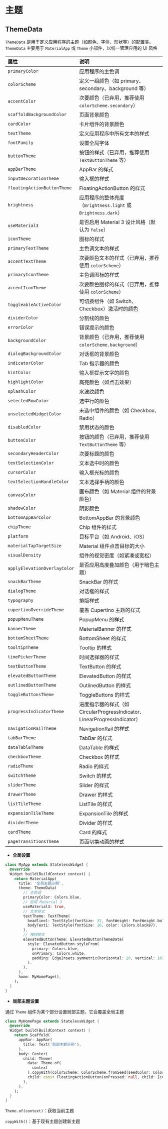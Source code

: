 # 主题



## ThemeData

`ThemeData` 是用于定义应用程序的主题（如颜色、字体、形状等）的配置类。`ThemeData` 主要用于 `MaterialApp` 或 `Theme` 小部件，以统一管理应用的 UI 风格

| 属性                         | 说明                                                         |
| :--------------------------- | :----------------------------------------------------------- |
| `primaryColor`               | 应用程序的主色调                                             |
| `colorScheme`                | 定义一组颜色（如 primary、secondary、background 等）         |
| `accentColor`                | 次要颜色（已弃用，推荐使用 `colorScheme.secondary`）         |
| `scaffoldBackgroundColor`    | 页面背景颜色                                                 |
| `cardColor`                  | 卡片组件的背景颜色                                           |
| `textTheme`                  | 定义应用程序中所有文本的样式                                 |
| `fontFamily`                 | 设置全局字体                                                 |
| `buttonTheme`                | 按钮的样式（已弃用，推荐使用 `TextButtonTheme` 等）          |
| `appBarTheme`                | AppBar 的样式                                                |
| `inputDecorationTheme`       | 输入框的样式                                                 |
| `floatingActionButtonTheme`  | FloatingActionButton 的样式                                  |
| `brightness`                 | 应用程序的整体亮度（`Brightness.light` 或 `Brightness.dark`） |
| `useMaterial3`               | 是否启用 Material 3 设计风格（默认为 `false`）               |
| `iconTheme`                  | 图标的样式                                                   |
| `primaryTextTheme`           | 主色调文本的样式                                             |
| `accentTextTheme`            | 次要颜色文本的样式（已弃用，推荐使用 `colorScheme`）         |
| `primaryIconTheme`           | 主色调图标的样式                                             |
| `accentIconTheme`            | 次要颜色图标的样式（已弃用，推荐使用 `colorScheme`）         |
| `toggleableActiveColor`      | 可切换组件（如 Switch、Checkbox）激活时的颜色                |
| `dividerColor`               | 分割线的颜色                                                 |
| `errorColor`                 | 错误提示的颜色                                               |
| `backgroundColor`            | 背景颜色（已弃用，推荐使用 `colorScheme.background`）        |
| `dialogBackgroundColor`      | 对话框的背景颜色                                             |
| `indicatorColor`             | Tab 指示器的颜色                                             |
| `hintColor`                  | 输入框提示文字的颜色                                         |
| `highlightColor`             | 高亮颜色（如点击效果）                                       |
| `splashColor`                | 水波纹颜色                                                   |
| `selectedRowColor`           | 选中行的颜色                                                 |
| `unselectedWidgetColor`      | 未选中组件的颜色（如 Checkbox、Radio）                       |
| `disabledColor`              | 禁用状态的颜色                                               |
| `buttonColor`                | 按钮的颜色（已弃用，推荐使用 `TextButtonTheme` 等）          |
| `secondaryHeaderColor`       | 次要标题的颜色                                               |
| `textSelectionColor`         | 文本选中时的颜色                                             |
| `cursorColor`                | 输入框光标的颜色                                             |
| `textSelectionHandleColor`   | 文本选择手柄的颜色                                           |
| `canvasColor`                | 画布颜色（如 Material 组件的背景颜色）                       |
| `shadowColor`                | 阴影颜色                                                     |
| `bottomAppBarColor`          | BottomAppBar 的背景颜色                                      |
| `chipTheme`                  | Chip 组件的样式                                              |
| `platform`                   | 目标平台（如 Android、iOS）                                  |
| `materialTapTargetSize`      | Material 组件点击目标的大小                                  |
| `visualDensity`              | 组件的视觉密度（如紧凑或宽松）                               |
| `applyElevationOverlayColor` | 是否应用高度叠加颜色（用于暗色主题）                         |
| `snackBarTheme`              | SnackBar 的样式                                              |
| `dialogTheme`                | 对话框的样式                                                 |
| `typography`                 | 排版样式                                                     |
| `cupertinoOverrideTheme`     | 覆盖 Cupertino 主题的样式                                    |
| `popupMenuTheme`             | PopupMenu 的样式                                             |
| `bannerTheme`                | MaterialBanner 的样式                                        |
| `bottomSheetTheme`           | BottomSheet 的样式                                           |
| `tooltipTheme`               | Tooltip 的样式                                               |
| `timePickerTheme`            | 时间选择器的样式                                             |
| `textButtonTheme`            | TextButton 的样式                                            |
| `elevatedButtonTheme`        | ElevatedButton 的样式                                        |
| `outlinedButtonTheme`        | OutlinedButton 的样式                                        |
| `toggleButtonsTheme`         | ToggleButtons 的样式                                         |
| `progressIndicatorTheme`     | 进度指示器的样式（如 CircularProgressIndicator、LinearProgressIndicator） |
| `navigationRailTheme`        | NavigationRail 的样式                                        |
| `tabBarTheme`                | TabBar 的样式                                                |
| `dataTableTheme`             | DataTable 的样式                                             |
| `checkboxTheme`              | Checkbox 的样式                                              |
| `radioTheme`                 | Radio 的样式                                                 |
| `switchTheme`                | Switch 的样式                                                |
| `sliderTheme`                | Slider 的样式                                                |
| `drawerTheme`                | Drawer 的样式                                                |
| `listTileTheme`              | ListTile 的样式                                              |
| `expansionTileTheme`         | ExpansionTile 的样式                                         |
| `dividerTheme`               | Divider 的样式                                               |
| `cardTheme`                  | Card 的样式                                                  |
| `pageTransitionsTheme`       | 页面切换动画的样式                                           |



- **全局设置**

```dart
class MyApp extends StatelessWidget {
  @override
  Widget build(BuildContext context) {
    return MaterialApp(
      title: '全局主题示例',
      theme: ThemeData(
        // 主色调
        primaryColor: Colors.blue,
        // 启用 Material 3
        useMaterial3: true,
        // 文本样式
        textTheme: TextTheme(
          headline1: TextStyle(fontSize: 32, fontWeight: FontWeight.bold),
          bodyText1: TextStyle(fontSize: 16, color: Colors.black87),
        ),
        // 按钮样式
        elevatedButtonTheme: ElevatedButtonThemeData(
          style: ElevatedButton.styleFrom(
            primary: Colors.blue,
            onPrimary: Colors.white,
            padding: EdgeInsets.symmetric(horizontal: 20, vertical: 10),
          ),
        ),
      ),
      home: MyHomePage(),
    );
  }
}
```



- **局部主题设置**

通过 `Theme` 组件为某个部分设置局部主题，它会覆盖全局主题

```dart
class MyHomePage extends StatelessWidget {
  @override
  Widget build(BuildContext context) {
    return Scaffold(
      appBar: AppBar(
        title: Text('局部主题示例'),
      ),
      body: Center(
        child: Theme(
          data: Theme.of(
            context
          ).copyWith(colorScheme: ColorScheme.fromSeed(seedColor: Colors.deepPurple)),
          child: const FloatingActionButton(onPressed: null, child: Icon(Icons.add)),
        ),
      ),
    );
  }
}
```

`Theme.of(context)`：获取当前主题

`copyWith()`：基于现有主题创建新主题